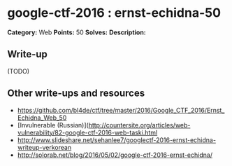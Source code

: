 # google-ctf-2016 : ernst-echidna-50

**Category:** Web
**Points:** 50
**Solves:** 
**Description:**



## Write-up

(TODO)

## Other write-ups and resources

* https://github.com/bl4de/ctf/tree/master/2016/Google_CTF_2016/Ernst_Echidna_Web_50
* [Invulnerable (Russian)](http://countersite.org/articles/web-vulnerability/82-google-ctf-2016-web-taski.html
* http://www.slideshare.net/sehanlee7/googlectf-2016-ernst-echidna-writeup-verkorean
* http://solorab.net/blog/2016/05/02/google-ctf-2016-ernst-echidna/

